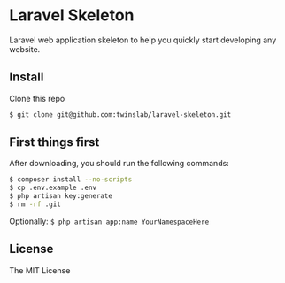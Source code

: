 # Laravel Skeleton

Laravel web application skeleton to help you quickly start developing any website.

## Install

Clone this repo

``` bash
$ git clone git@github.com:twinslab/laravel-skeleton.git
```

## First things first

After downloading, you should run the following commands:

``` bash
$ composer install --no-scripts
$ cp .env.example .env
$ php artisan key:generate
$ rm -rf .git
```

Optionally: `$ php artisan app:name YourNamespaceHere`

## License

The MIT License